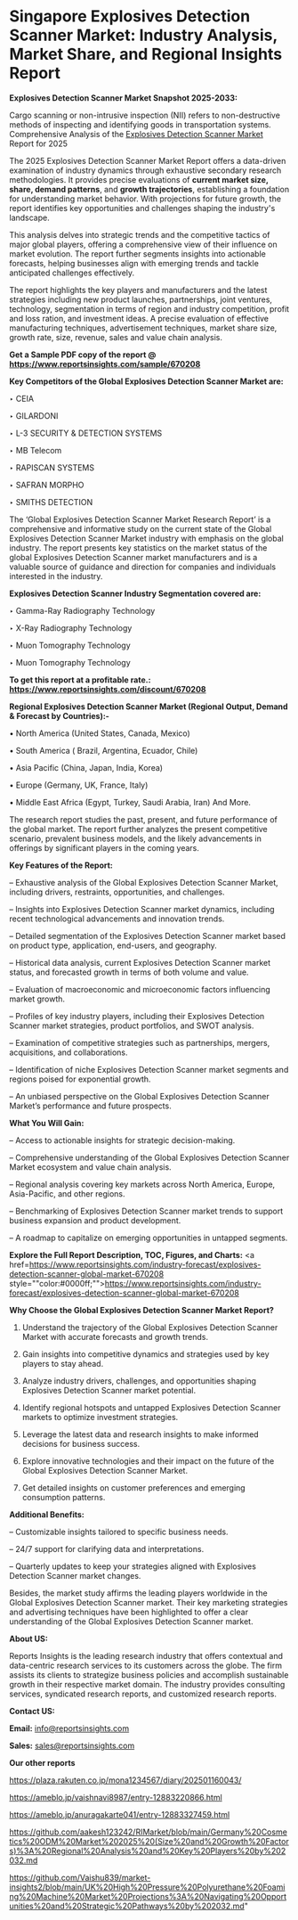 # Singapore Explosives Detection Scanner Market: Industry Analysis, Market Share, and Regional Insights Report

<strong>Explosives Detection Scanner Market Snapshot 2025-2033:</strong>

Cargo scanning or non-intrusive inspection (NII) refers to non-destructive methods of inspecting and identifying goods in transportation systems. Comprehensive Analysis of the <a href=https://www.reportsinsights.com/sample/670208>Explosives Detection Scanner Market</a> Report for 2025

The 2025 Explosives Detection Scanner Market Report offers a data-driven examination of industry dynamics through exhaustive secondary research methodologies. It provides precise evaluations of <strong>current market size, share, demand patterns</strong>, and <strong>growth trajectories</strong>, establishing a foundation for understanding market behavior. With projections for future growth, the report identifies key opportunities and challenges shaping the industry's landscape.

This analysis delves into strategic trends and the competitive tactics of major global players, offering a comprehensive view of their influence on market evolution. The report further segments insights into actionable forecasts, helping businesses align with emerging trends and tackle anticipated challenges effectively.

The report highlights the key players and manufacturers and the latest strategies including new product launches, partnerships, joint ventures, technology, segmentation in terms of region and industry competition, profit and loss ration, and investment ideas. A precise evaluation of effective manufacturing techniques, advertisement techniques, market share size, growth rate, size, revenue, sales and value chain analysis.

<strong>Get a Sample PDF copy of the report @ <a href=https://www.reportsinsights.com/sample/670208 style=color:#0000ff;>https://www.reportsinsights.com/sample/670208</a></strong>

<strong>Key Competitors of the Global Explosives Detection Scanner Market are:</strong>

‣ CEIA

‣ GILARDONI

‣ L-3 SECURITY & DETECTION SYSTEMS

‣ MB Telecom

‣ RAPISCAN SYSTEMS

‣ SAFRAN MORPHO

‣ SMITHS DETECTION

The ‘Global Explosives Detection Scanner Market Research Report’ is a comprehensive and informative study on the current state of the Global Explosives Detection Scanner Market industry with emphasis on the global industry. The report presents key statistics on the market status of the global Explosives Detection Scanner market manufacturers and is a valuable source of guidance and direction for companies and individuals interested in the industry.

<strong>Explosives Detection Scanner Industry Segmentation covered are:</strong>

‣ Gamma-Ray Radiography Technology

‣ X-Ray Radiography Technology

‣ Muon Tomography Technology

‣ Muon Tomography Technology

<strong>To get this report at a profitable rate.: <a href=https://www.reportsinsights.com/discount/670208 style=color:#0000ff;>https://www.reportsinsights.com/discount/670208</a></strong>

<strong>Regional Explosives Detection Scanner Market (Regional Output, Demand &amp; Forecast by Countries):-</strong>

• North America (United States, Canada, Mexico)

• South America ( Brazil, Argentina, Ecuador, Chile)

• Asia Pacific (China, Japan, India, Korea)

• Europe (Germany, UK, France, Italy)

• Middle East Africa (Egypt, Turkey, Saudi Arabia, Iran) And More.

The research report studies the past, present, and future performance of the global market. The report further analyzes the present competitive scenario, prevalent business models, and the likely advancements in offerings by significant players in the coming years.

<strong>Key Features of the Report:</strong>

– Exhaustive analysis of the Global Explosives Detection Scanner Market, including drivers, restraints, opportunities, and challenges.

– Insights into Explosives Detection Scanner market dynamics, including recent technological advancements and innovation trends.

– Detailed segmentation of the Explosives Detection Scanner market based on product type, application, end-users, and geography.

– Historical data analysis, current Explosives Detection Scanner market status, and forecasted growth in terms of both volume and value.

– Evaluation of macroeconomic and microeconomic factors influencing market growth.

– Profiles of key industry players, including their Explosives Detection Scanner market strategies, product portfolios, and SWOT analysis.

– Examination of competitive strategies such as partnerships, mergers, acquisitions, and collaborations.

– Identification of niche Explosives Detection Scanner market segments and regions poised for exponential growth.

– An unbiased perspective on the Global Explosives Detection Scanner Market’s performance and future prospects.

<strong>What You Will Gain:</strong>

– Access to actionable insights for strategic decision-making.

– Comprehensive understanding of the Global Explosives Detection Scanner Market ecosystem and value chain analysis.

– Regional analysis covering key markets across North America, Europe, Asia-Pacific, and other regions.

– Benchmarking of Explosives Detection Scanner market trends to support business expansion and product development.

– A roadmap to capitalize on emerging opportunities in untapped segments.

<strong>Explore the Full Report Description, TOC, Figures, and Charts:</strong>
<a href=https://www.reportsinsights.com/industry-forecast/explosives-detection-scanner-global-market-670208 style=""color:#0000ff;"">https://www.reportsinsights.com/industry-forecast/explosives-detection-scanner-global-market-670208</a>

<strong>Why Choose the Global Explosives Detection Scanner Market Report?</strong>

1. Understand the trajectory of the Global Explosives Detection Scanner Market with accurate forecasts and growth trends.

2. Gain insights into competitive dynamics and strategies used by key players to stay ahead.

3. Analyze industry drivers, challenges, and opportunities shaping Explosives Detection Scanner market potential.

4. Identify regional hotspots and untapped Explosives Detection Scanner markets to optimize investment strategies.

5. Leverage the latest data and research insights to make informed decisions for business success.

6. Explore innovative technologies and their impact on the future of the Global Explosives Detection Scanner Market.

7. Get detailed insights on customer preferences and emerging consumption patterns.

<strong>Additional Benefits:</strong>

– Customizable insights tailored to specific business needs.

– 24/7 support for clarifying data and interpretations.

– Quarterly updates to keep your strategies aligned with Explosives Detection Scanner market changes.

Besides, the market study affirms the leading players worldwide in the Global Explosives Detection Scanner market. Their key marketing strategies and advertising techniques have been highlighted to offer a clear understanding of the Global Explosives Detection Scanner market.

<strong><strong>About US</strong>:</strong>

Reports Insights is the leading research industry that offers contextual and data-centric research services to its customers across the globe. The firm assists its clients to strategize business policies and accomplish sustainable growth in their respective market domain. The industry provides consulting services, syndicated research reports, and customized research reports.

<strong>Contact US:</strong>

<p class=><b>Email:</b> <a href=mailto:info@reportsinsights.com>info@reportsinsights.com</a></p>
<p class=><b>Sales:</b> <a href=mailto:sales@reportsinsights.com>sales@reportsinsights.com</a></p>

<strong>Our other reports</strong>

<a href=https://plaza.rakuten.co.jp/mona1234567/diary/202501160043/>https://plaza.rakuten.co.jp/mona1234567/diary/202501160043/</a>

<a href=https://ameblo.jp/vaishnavi8987/entry-12883220866.html>https://ameblo.jp/vaishnavi8987/entry-12883220866.html</a>

<a href=https://ameblo.jp/anuragakarte041/entry-12883327459.html>https://ameblo.jp/anuragakarte041/entry-12883327459.html</a>

<a href=https://github.com/aakesh123242/RIMarket/blob/main/Germany%20Cosmetics%20ODM%20Market%202025%20(Size%20and%20Growth%20Factors)%3A%20Regional%20Analysis%20and%20Key%20Players%20by%202032.md>https://github.com/aakesh123242/RIMarket/blob/main/Germany%20Cosmetics%20ODM%20Market%202025%20(Size%20and%20Growth%20Factors)%3A%20Regional%20Analysis%20and%20Key%20Players%20by%202032.md</a>

<a href=https://github.com/Vaishu839/market-insights2/blob/main/UK%20High%20Pressure%20Polyurethane%20Foaming%20Machine%20Market%20Projections%3A%20Navigating%20Opportunities%20and%20Strategic%20Pathways%20by%202032.md>https://github.com/Vaishu839/market-insights2/blob/main/UK%20High%20Pressure%20Polyurethane%20Foaming%20Machine%20Market%20Projections%3A%20Navigating%20Opportunities%20and%20Strategic%20Pathways%20by%202032.md</a>"
